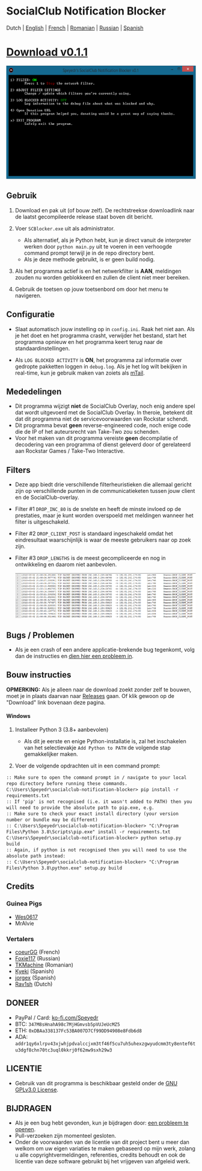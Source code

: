 # SocialClub Notification Blocker

Dutch | [English](../../README.md) | [French](../FR/README.md) | [Romanian](../RO/README.md) | [Russian](../RU/README.md) | [Spanish](../ES/README.md)



# [Download v0.1.1](https://github.com/Speyedr/socialclub-notification-blocker/releases/download/v0.1.1/SocialClubBlocker-0.1.1.zip)

<img src="/img/SCBlockerTease1.png" alt="Main Menu" height=300 width=562>

## Gebruik
1. Download en pak uit (of bouw zelf). De rechtstreekse downloadlink naar de laatst gecompileerde release staat boven dit bericht.
2. Voer `SCBlocker.exe` uit als administrator.

    - Als alternatief, als je Python hebt, kun je direct vanuit de interpreter werken door `python main.py` uit te voeren in een verhoogde command prompt terwijl je in de repo directory bent.
    - Als je deze methode gebruikt, is er geen build nodig.
4. Als het programma actief is en het netwerkfilter is **AAN**, meldingen zouden nu worden geblokkeerd en zullen de client niet meer bereiken.
5. Gebruik de toetsen op jouw toetsenbord om door het menu te navigeren.

## Configuratie
 - Slaat automatisch jouw instelling op in `config.ini`. Raak het niet aan. Als je het doet en het programma crasht, verwijder het bestand, start het programma opnieuw en het programma keert terug naar de standaardinstellingen.

 - Als `LOG BLOCKED ACTIVITY` is **ON**, het programma zal informatie over gedropte pakketten loggen in `debug.log`. Als je het log wilt bekijken in real-time, kun je gebruik maken van zoiets als [mTail](http://ophilipp.free.fr/op_tail.htm).



## Mededelingen
 - Dit programma wijzigt **niet** de SocialClub Overlay, noch enig andere spel dat wordt uitgevoerd met de SocialClub Overlay. In theroie, betekent dit dat dit programma niet de servicevoorwaarden van Rockstar schendt.
 - Dit programma bevat **geen** reverse-engineered code, noch enige code die de IP of het auteursrecht van Take-Two zou schenden.
 - Voor het maken van dit programma vereiste **geen** decompilatie of decodering van een programma of dienst geleverd door of gerelateerd aan Rockstar Games / Take-Two Interactive.

## Filters
 - Deze app biedt drie verschillende filterheuristieken die allemaal gericht zijn op verschillende punten in de communicatieketen tussen jouw client en de SocialClub-overlay.
 - Filter #1 `DROP_INC_80` is de snelste en heeft de minste invloed op de prestaties, maar je kunt worden overspoeld met meldingen wanneer het filter is uitgeschakeld.
 - Filter #2 `DROP_CLIENT_POST` is standaard ingeschakeld omdat het eindresultaat waarschijnlijk is waar de meeste gebruikers naar op zoek zijn.
 - Filter #3 `DROP_LENGTHS` is de meest gecompliceerde en nog in ontwikkeling en daarom niet aanbevolen.

   <img src="/img/SCBlockerTease3.png" alt="Logging dropped packets" height=120 width=527>

## Bugs / Problemen
 - Als je een crash of een andere applicatie-brekende bug tegenkomt, volg dan de instructies en [dien hier een probleem in](https://github.com/Speyedr/socialclub-notification-blocker/issues/new/choose).

## Bouw instructies
**OPMERKING:** Als je alleen naar de download zoekt zonder zelf te bouwen, moet je in plaats daarvan naar [Releases](https://github.com/Speyedr/socialclub-notification-blocker/releases) gaan. Of klik gewoon op de "Download" link bovenaan deze pagina.

#### Windows

1) Installeer Python 3 (3.8+ aanbevolen)

    - Als dit je eerste en enige Python-installatie is, zal het inschakelen van het selectievakje `Add Python to PATH` de volgende stap gemakkelijker maken.
2) Voer de volgende opdrachten uit in een command prompt:
```
:: Make sure to open the command prompt in / navigate to your local repo directory before running these commands.
C:\Users\Speyedr\socialclub-notification-blocker> pip install -r requirements.txt
:: If 'pip' is not recognised (i.e. it wasn't added to PATH) then you will need to provide the absolute path to pip.exe, e.g.
:: Make sure to check your exact install directory (your version number or bundle may be different)
:: C:\Users\Speyedr\socialclub-notification-blocker> "C:\Program Files\Python 3.8\Scripts\pip.exe" install -r requirements.txt
C:\Users\Speyedr\socialclub-notification-blocker> python setup.py build
:: Again, if python is not recognised then you will need to use the absolute path instead:
:: C:\Users\Speyedr\socialclub-notification-blocker> "C:\Program Files\Python 3.8\python.exe" setup.py build
```

## Credits

### Guinea Pigs

- [Wes0617](https://github.com/Wes0617)
- MrAlvie

### Vertalers

- [coeurGG](https://github.com/coeurGG) (French)
- [Foxie117](https://github.com/Foxie1171) (Russian)
- [TKMachine](https://github.com/TKMachine) (Romanian)
- [Kyeki](https://github.com/Kyekii) (Spanish)
- [jorgex](https://github.com/jorgex94) (Spanish)
- [Rav1sh](https://github.com/Rav1sh) (Dutch)

## DONEER
 - PayPal / Card: [ko-fi.com/Speyedr](https://ko-fi.com/speyedr)
 - BTC: `347M8sHnahA98c7MjHGmvsb5pVUJeUcMZ5`
 - ETH: `0xDBAa338137Fc53BA007D7Cf99DD94908e8Fdb6d8`
 - ADA: `addr1qy6xlrpv43xjwhjpdvalccjxm3tf46f5cu7uh5uhexzgwyudcmm3ty8entef6tu3dgf8chn70tc3uql0kkrj0f62mw9sxh29w3`

## LICENTIE
 - Gebruik van dit programma is beschikbaar gesteld onder de [GNU GPLv3.0 License](LICENSE).

## BIJDRAGEN
 - Als je een bug hebt gevonden, kun je  bijdragen door: [een probleem te openen](https://github.com/Speyedr/socialclub-notification-blocker/issues/new/choose).
 - Pull-verzoeken zijn momenteel gesloten.
 - Onder de voorwaarden van de licentie van dit project bent u meer dan welkom om uw eigen variaties te maken gebaseerd op mijn werk, zolang u alle copyrightvermeldingen, referenties, credits behoudt en ook de licentie van deze software gebruikt bij het vrijgeven van afgeleid werk.
